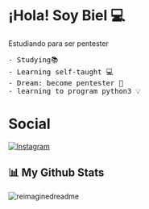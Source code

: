 # ¡Hola! Soy Biel 💻

Estudiando para ser pentester 

<!-- Console? -->



<pre>
- Studying📚
- Learning self-taught 💻
- Dream: become pentester 🛜
- learning to program python3 💡
</pre>

# Social
 <a href="https://instagram.com/tahmid.rayat" target="_blank"><img
            src="https://img.shields.io/badge/Instagram-%23E4405F?style=for-the-badge&logoColor=white&logo=instagram"
            alt="Instagram"></a>

## 📊 My Github Stats

  <img src="https://myreadme.vercel.app/api/embed/17biel06?panels=userstatistics,toprepositories,toplanguages,commitgraph" alt="reimaginedreadme" />


